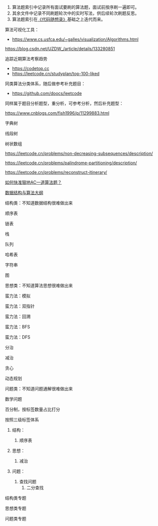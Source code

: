 1. 算法题索引中记录所有面试要刷的算法题，面试前按序刷一遍即可。
2. 其余文件中记录不同刷题轮次中的实时写法，供后续轮次刷题反思。
3. 算法题索引在[《代码随想录》](https://github.com/youngyangyang04/leetcode-master)基础之上迭代而来。





算法可视化工具：

- https://www.cs.usfca.edu/~galles/visualization/Algorithms.html





https://blog.csdn.net/UZDW_/article/details/133280851

追踪近期算法考察趋势

- https://codetop.cc
- https://leetcode.cn/studyplan/top-100-liked

同类算法分类体系，随后做参考补充题目：

- https://github.com/doocs/leetcode

同样属于题目分析题型，重分析，可参考分析，然后补充题型：

https://www.cnblogs.com/fish1996/p/11299883.html











字典树

线段树

树状数组



https://leetcode.cn/problems/non-decreasing-subsequences/description/

https://leetcode.cn/problems/palindrome-partitioning/description/

https://leetcode.cn/problems/reconstruct-itinerary/



[如何快准狠地AC一道算法题？](https://yecao.blog.csdn.net/article/details/143491222)

[数据结构与算法大纲](https://yecao.blog.csdn.net/article/details/133280851)



结构类：不知道数据结构很难做出来

顺序表

链表

栈

队列

哈希表

字符串

图



思想类：不知道算法思想很难做出来

蛮力法：模拟

蛮力法：双指针

蛮力法：回溯

蛮力法：BFS

蛮力法：DFS

分治

减治

贪心

动态规划





问题类：不知道问题通解很难做出来



数学问题



百分制，按标签数量占比打分





按照三级标签体系

1. 结构：
   1. 顺序表

2. 思想：
   1. 减治

3. 问题：
   1. 查找问题
      1. 二分查找





结构类专题

思想类专题

问题类专题